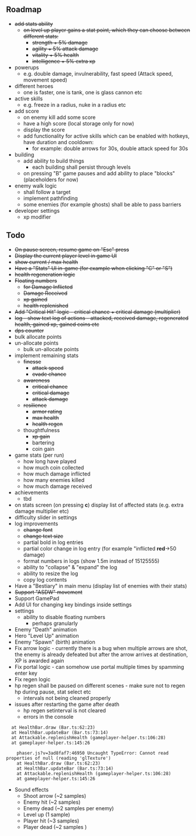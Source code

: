 ## Roadmap
- ~~add stats ability~~
  - ~~on level up player gains a stat point, which they can choose between different stats:~~
    -  ~~strength + 5% damage~~
    -  ~~agility + 5% attack damage~~
    -  ~~vitality + 5% health~~
    -  ~~intelligence + 5% extra xp~~
- powerups
  - e.g. double damage, invulnerability, fast speed (Attack speed, movement speed)
- different heroes
  - one is faster, one is tank, one is glass cannon etc
- active skills
  - e.g. freeze in a radius, nuke in a radius etc
- add score
  - on enemy kill add some score
  - have a high score (local storage only for now)
  - display the score
  - add functionality for active skills which can be enabled with hotkeys, have duration and cooldown:
    - for example: double arrows for 30s, double attack speed for 30s
- building
  - add ability to build things
    - each building shall persist through levels
  - on pressing "B" game pauses and add ability to place "blocks" (placeholders for now)
- enemy walk logic
  - shall follow a target
  - implement pathfinding
  - some enemies (for example ghosts) shall be able to pass barriers
- developer settings
  - xp modifier


## Todo

- ~~On pause screen, resume game on "Esc" press~~
- ~~Display the current player level in game UI~~
- ~~show current / max health~~
- ~~Have a "Stats" UI in-game (for example when clicking "C" or "S")~~
- ~~health regeneration logic~~
- ~~Floating numbers~~
  - ~~for Damage Inflicted~~
  - ~~Damage Received~~
  - ~~xp gained~~
  - ~~health replenished~~
- ~~Add "Critical Hit" logic - critical chance + critical damage (multiplier)~~
- ~~log - show text log of actions - attacked, received damage, regenerated health, gained xp, gained coins etc~~
- ~~dps counter~~
- bulk allocate points
- un-allocate points
  - bulk un-allocate points
- implement remaining stats
  - ~~finesse~~
    - ~~attack speed~~
    - ~~evade chance~~
  - ~~awareness~~
    - ~~critical chance~~
    - ~~critical damage~~
    - ~~attack damage~~
  - ~~resilience~~
    - ~~armor rating~~
    - ~~max health~~
    - ~~health regen~~
  - thoughtfulness
    - ~~xp gain~~
    - bartering
    - coin gain
- game stats (per run)
  - how long have played
  - how much coin collected
  - how much damage inflicted
  - how many enemies killed
  - how much damage received
- achievements
  - tbd
- on stats screen (on pressing **c**) display list of affected stats (e.g. extra damage multiplier etc)
- difficulty slider in settings
- log improvements
  - ~~change font~~
  - ~~change text size~~
  - partial bold in log entries
  - partial color change in log entry (for example "inflicted **red**->50 damage)
  - format numbers in logs (show 1.5m instead of 15125555)
  - ability to "collapse" & "expand" the log
  - ability to resize the log
  - copy log contents
- Have a "Bestiary" in main menu (display list of enemies with their stats)
- ~~Support "ASDW" movement~~
- Support GamePad
- Add UI for changing key bindings inside settings
- settings
  - ability to disable floating numbers
    - perhaps granularly
- Enemy "Death" animation
- Hero "Level Up" animation
- Enemy "Spawn" (birth) animation
- Fix arrow logic - currently there is a bug when multiple arrows are shot, the enemy is already defeated but after the arrow arrives at destination, XP is awarded again
- Fix portal logic - can somehow use portal multiple times by spamming enter key
- Fix regen logic
- hp regen shall be paused on different scenes - make sure not to regen hp during pause, stat select etc
  - intervals not being cleaned properly
- issues after restarting the game after death
  - hp regen setinterval is not cleared
  - errors in the console
```phaser.js?v=3ad8faf7:119974 Uncaught TypeError: Cannot read properties of null (reading 'cut')
  at HealthBar.draw (Bar.ts:62:23)
  at HealthBar.updateBar (Bar.ts:73:14)
  at Attackable.replenishHealth (gameplayer-helper.ts:106:28)
  at gameplayer-helper.ts:145:26
```
```
    phaser.js?v=3ad8faf7:46950 Uncaught TypeError: Cannot read properties of null (reading 'glTexture')
    at HealthBar.draw (Bar.ts:62:23)
    at HealthBar.updateBar (Bar.ts:73:14)
    at Attackable.replenishHealth (gameplayer-helper.ts:106:28)
    at gameplayer-helper.ts:145:26
```
- Sound effects
  - Shoot arrow (~2 samples)
  - Enemy hit (~2 samples)
  - Enemy dead (~2 samples per enemy)
  - Level up (1 sample)
  - Player hit (~3 samples)
  - Player dead (~2 samples )
